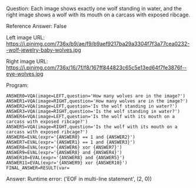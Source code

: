 Question: Each image shows exactly one wolf standing in water, and the right image shows a wolf with its mouth on a carcass with exposed ribcage.

Reference Answer: False

Left image URL: https://i.pinimg.com/736x/b9/ae/f9/b9aef9217ba29a3304f7f3a77cea0232--wolf-jewelry-baby-wolves.jpg

Right image URL: https://i.pinimg.com/736x/16/7f/f8/167ff844823c65c5e13ed64f7fe3876f--eye-wolves.jpg

Program:

```
ANSWER0=VQA(image=LEFT,question='How many wolves are in the image?')
ANSWER1=VQA(image=RIGHT,question='How many wolves are in the image?')
ANSWER2=VQA(image=LEFT,question='Is the wolf standing in water?')
ANSWER3=VQA(image=RIGHT,question='Is the wolf standing in water?')
ANSWER4=VQA(image=LEFT,question='Is the wolf with its mouth on a carcass with exposed ribcage?')
ANSWER5=VQA(image=RIGHT,question='Is the wolf with its mouth on a carcass with exposed ribcage?')
ANSWER6=EVAL(expr='{ANSWER0} == 1 and {ANSWER2}')
ANSWER7=EVAL(expr='{ANSWER1} == 1 and {ANSWER3}')
ANSWER8=EVAL(expr='{ANSWER6} xor {ANSWER7}')
ANSWER9=EVAL(expr='{ANSWER8} and {ANSWER4}')
ANSWER10=EVAL(expr='{ANSWER8} and {ANSWER5}')
ANSWER11=EVAL(expr='{ANSWER9} xor {ANSWER10}')
FINAL_ANSWER=RESULT(var=
```
Answer: Runtime error: ('EOF in multi-line statement', (2, 0))

